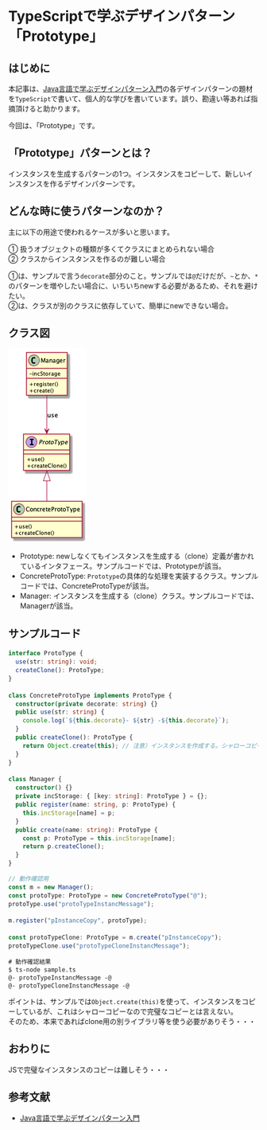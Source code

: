 # TypeScriptで学ぶデザインパターン「Prototype」
## はじめに
本記事は、[Java言語で学ぶデザインパターン入門](https://www.amazon.co.jp/%E5%A2%97%E8%A3%9C%E6%94%B9%E8%A8%82%E7%89%88-Java%E8%A8%80%E8%AA%9E%E3%81%A7%E5%AD%A6%E3%81%B6%E3%83%87%E3%82%B6%E3%82%A4%E3%83%B3%E3%83%91%E3%82%BF%E3%83%BC%E3%83%B3%E5%85%A5%E9%96%80-%E7%B5%90%E5%9F%8E-%E6%B5%A9-ebook/dp/B00I8ATHGW/ref=sr_1_1?__mk_ja_JP=%E3%82%AB%E3%82%BF%E3%82%AB%E3%83%8A&dchild=1&keywords=Java%E8%A8%80%E8%AA%9E%E3%81%A7%E5%AD%A6%E3%81%B6%E3%83%87%E3%82%B6%E3%82%A4%E3%83%B3%E3%83%91%E3%82%BF%E3%83%BC%E3%83%B3%E5%85%A5%E9%96%80&qid=1588525185&sr=8-1)の各デザインパターンの題材を`TypeScript`で書いて、個人的な学びを書いています。誤り、勘違い等あれば指摘頂けると助かります。  
  
今回は、「Prototype」です。  

## 「Prototype」パターンとは？
インスタンスを生成するパターンの1つ。インスタンスをコピーして、新しいインスタンスを作るデザインパターンです。

## どんな時に使うパターンなのか？
主に以下の用途で使われるケースが多いと思います。  

① 扱うオブジェクトの種類が多くてクラスにまとめられない場合  
② クラスからインスタンスを作るのが難しい場合  

①は、サンプルで言う`decorate`部分のこと。サンプルでは`@`だけだが、`~`とか、`*`のパターンを増やしたい場合に、いちいちnewする必要があるため、それを避けたい。  
②は、クラスが別のクラスに依存していて、簡単にnewできない場合。  

## クラス図
![PrototypeClassDiagram](https://github.com/Kodak4400/DesignPattern/blob/master/Prototype/Prototype.png)

- Prototype: newしなくてもインスタンスを生成する（clone）定義が書かれているインタフェース。サンプルコードでは、Prototypeが該当。
- ConcreteProtoType: `Prototype`の具体的な処理を実装するクラス。サンプルコードでは、ConcreteProtoTypeが該当。
- Manager: インスタンスを生成する（clone）クラス。サンプルコードでは、Managerが該当。

## サンプルコード
```TypeScript:Prototype.ts
interface ProtoType {
  use(str: string): void;
  createClone(): ProtoType;
}

class ConcreteProtoType implements ProtoType {
  constructor(private decorate: string) {}
  public use(str: string) {
    console.log(`${this.decorate}- ${str} -${this.decorate}`);
  }
  public createClone(): ProtoType {
    return Object.create(this); // 注意）インスタンスを作成する。シャローコピーです。
  }
}

class Manager {
  constructor() {}
  private incStorage: { [key: string]: ProtoType } = {};
  public register(name: string, p: ProtoType) {
    this.incStorage[name] = p;
  }
  public create(name: string): ProtoType {
    const p: ProtoType = this.incStorage[name];
    return p.createClone();
  }
}
```

```TypeScript:Main.ts
// 動作確認用
const m = new Manager();
const protoType: ProtoType = new ConcreteProtoType("@");
protoType.use("protoTypeInstancMessage");

m.register("pInstanceCopy", protoType);

const protoTypeClone: ProtoType = m.create("pInstanceCopy");
protoTypeClone.use("protoTypeCloneInstancMessage");
```

```shell:動作確認結果
# 動作確認結果
$ ts-node sample.ts 
@- protoTypeInstancMessage -@
@- protoTypeCloneInstancMessage -@
```
  
ポイントは、サンプルでは`Object.create(this)`を使って、インスタンスをコピーしているが、これはシャローコピーなので完璧なコピーとは言えない。  
そのため、本来であればclone用の別ライブラリ等を使う必要がありそう・・・
  
## おわりに
JSで完璧なインスタンスのコピーは難しそう・・・

## 参考文献
- [Java言語で学ぶデザインパターン入門](https://www.amazon.co.jp/%E5%A2%97%E8%A3%9C%E6%94%B9%E8%A8%82%E7%89%88-Java%E8%A8%80%E8%AA%9E%E3%81%A7%E5%AD%A6%E3%81%B6%E3%83%87%E3%82%B6%E3%82%A4%E3%83%B3%E3%83%91%E3%82%BF%E3%83%BC%E3%83%B3%E5%85%A5%E9%96%80-%E7%B5%90%E5%9F%8E-%E6%B5%A9-ebook/dp/B00I8ATHGW/ref=sr_1_1?__mk_ja_JP=%E3%82%AB%E3%82%BF%E3%82%AB%E3%83%8A&dchild=1&keywords=Java%E8%A8%80%E8%AA%9E%E3%81%A7%E5%AD%A6%E3%81%B6%E3%83%87%E3%82%B6%E3%82%A4%E3%83%B3%E3%83%91%E3%82%BF%E3%83%BC%E3%83%B3%E5%85%A5%E9%96%80&qid=1588525185&sr=8-1)
